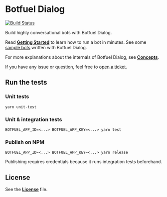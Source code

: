 # Botfuel Dialog

[![Build Status](https://travis-ci.com/Botfuel/botfuel-dialog.svg?token=DzdpA2xzqKcvBPt7ExGD&branch=master)](https://travis-ci.com/Botfuel/botfuel-dialog)

Build highly conversational bots with Botfuel Dialog.

Read [**Getting Started**](https://docs.botfuel.io/dialog/getting-started) to learn how to run a bot in minutes.
See some [sample bots](https://github.com/topics/botfuel-dialog-samples) written with Botfuel Dialog.

For more explanations about the internals of Botfuel Dialog, see [**Concepts**](https://docs.botfuel.io/dialog/concepts).

If you have any issue or question, feel free to [open a ticket](https://github.com/Botfuel/botfuel-dialog/issues).

## Run the tests

### Unit tests

```shell
yarn unit-test
```

### Unit & integration tests

```shell
BOTFUEL_APP_ID=<...> BOTFUEL_APP_KEY=<...> yarn test
```

### Publish on NPM

```shell
BOTFUEL_APP_ID=<...> BOTFUEL_APP_KEY=<...> yarn release
```

Publishing requires credentials because it runs integration tests beforehand.

## License

See the [**License**](LICENSE.md) file.
